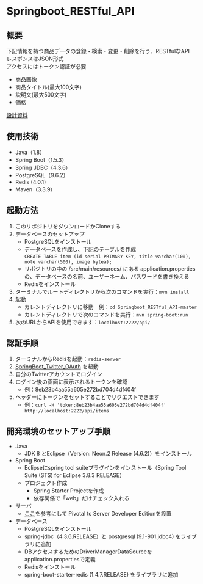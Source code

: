 # Springboot_RESTful_API

## 概要
下記情報を持つ商品データの登録・検索・変更・削除を行う、RESTfulなAPI  
レスポンスはJSON形式  
アクセスにはトークン認証が必要
- 商品画像
- 商品タイトル(最大100文字)
- 説明文(最大500文字)
- 価格

[設計資料](https://github.com/utgwn/ServerSide_Projects/wiki/Springboot_RESTful_API)

## 使用技術
- Java（1.8）
- Spring Boot（1.5.3）
- Spring JDBC（4.3.6）
- PostgreSQL（9.6.2）
- Redis (4.0.1)
- Maven（3.3.9）

## 起動方法
1. このリポジトリをダウンロードかCloneする
2. データベースのセットアップ
    - PostgreSQLをインストール
    - データベースを作成し、下記のテーブルを作成  
    `CREATE TABLE item (id serial PRIMARY KEY, title varchar(100), note varchar(500), image bytea);`
    - リポジトリの中の /src/main/resources/ にある application.properties の、データベースの名前、ユーザーネーム、パスワードを書き換える
    - Redisをインストール
3. ターミナルでルートディレクトリから次のコマンドを実行：`mvn install`
4. 起動
    - カレントディレクトリに移動　例：`cd Springboot_RESTful_API-master`
    - カレントディレクトリで次のコマンドを実行：`mvn spring-boot:run`
8. 次のURLからAPIを使用できます：`localhost:2222/api/`

## 認証手順
1. ターミナルからRedisを起動：`redis-server`
2. [SpringBoot_Twitter_OAuth](https://github.com/utgwn/ServerSide_Projects/tree/master/SpringBoot_Twitter_OAuth) を起動
3. 自分のTwitterアカウントでログイン
4. ログイン後の画面に表示されるトークンを確認
    - 例：8eb23b4aa55a605e272bd704d4df404f
5. ヘッダーにトークンをセットすることでリクエストできます
    - 例：`curl -H 'token:8eb23b4aa55a605e272bd704d4df404f' http://localhost:2222/api/items`

## 開発環境のセットアップ手順
- Java
    - JDK 8 とEclipse（Version: Neon.2 Release (4.6.2)）をインストール
- Spring Boot
    - Eclipseにspring tool suiteプラグインをインストール（Spring Tool Suite (STS) for Eclipse 3.8.3 RELEASE）
    - プロジェクト作成
        - Spring Starter Projectを作成
        - 依存関係で「web」だけチェック入れる
- サーバ
    - [ここ](http://qiita.com/park-jh/items/08bb2541943f92e1feb1 "springの再入門 - eclipseでスタート")を参考にして Pivotal tc Server Developer Editionを設置
- データベース
    - PostgreSQLをインストール
    - spring-jdbc（4.3.6.RELEASE）と postgresql (9.1-901.jdbc4) をライブラリに追加
    - DBアクセスするためのDriverManagerDataSourceをapplication.propertiesで定義
    - Redisをインストール
    - spring-boot-starter-redis (1.4.7.RELEASE) をライブラリに追加
